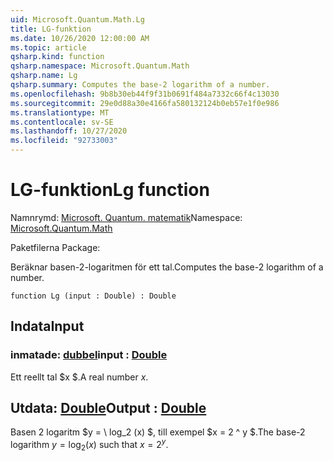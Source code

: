 ```yaml
---
uid: Microsoft.Quantum.Math.Lg
title: LG-funktion
ms.date: 10/26/2020 12:00:00 AM
ms.topic: article
qsharp.kind: function
qsharp.namespace: Microsoft.Quantum.Math
qsharp.name: Lg
qsharp.summary: Computes the base-2 logarithm of a number.
ms.openlocfilehash: 9b8b30eb44f9f31b0691f484a7332c66f4c13030
ms.sourcegitcommit: 29e0d88a30e4166fa580132124b0eb57e1f0e986
ms.translationtype: MT
ms.contentlocale: sv-SE
ms.lasthandoff: 10/27/2020
ms.locfileid: "92733003"
---
```

# <a name="lg-function"></a><span data-ttu-id="ac5ec-102">LG-funktion</span><span class="sxs-lookup"><span data-stu-id="ac5ec-102">Lg function</span></span>

<span data-ttu-id="ac5ec-103">Namnrymd: [Microsoft. Quantum. matematik](xref:Microsoft.Quantum.Math)</span><span class="sxs-lookup"><span data-stu-id="ac5ec-103">Namespace: [Microsoft.Quantum.Math](xref:Microsoft.Quantum.Math)</span></span>

<span data-ttu-id="ac5ec-104">Paketfilerna [](https://nuget.org/packages/)</span><span class="sxs-lookup"><span data-stu-id="ac5ec-104">Package: [](https://nuget.org/packages/)</span></span>


<span data-ttu-id="ac5ec-105">Beräknar basen-2-logaritmen för ett tal.</span><span class="sxs-lookup"><span data-stu-id="ac5ec-105">Computes the base-2 logarithm of a number.</span></span>

```qsharp
function Lg (input : Double) : Double
```


## <a name="input"></a><span data-ttu-id="ac5ec-106">Indata</span><span class="sxs-lookup"><span data-stu-id="ac5ec-106">Input</span></span>

### <a name="input--double"></a><span data-ttu-id="ac5ec-107">inmatade: [dubbel](xref:microsoft.quantum.lang-ref.double)</span><span class="sxs-lookup"><span data-stu-id="ac5ec-107">input : [Double](xref:microsoft.quantum.lang-ref.double)</span></span>

<span data-ttu-id="ac5ec-108">Ett reellt tal $x $.</span><span class="sxs-lookup"><span data-stu-id="ac5ec-108">A real number $x$.</span></span>



## <a name="output--double"></a><span data-ttu-id="ac5ec-109">Utdata: [Double](xref:microsoft.quantum.lang-ref.double)</span><span class="sxs-lookup"><span data-stu-id="ac5ec-109">Output : [Double](xref:microsoft.quantum.lang-ref.double)</span></span>

<span data-ttu-id="ac5ec-110">Basen 2 logaritm $y = \ log_2 (x) $, till exempel $x = 2 ^ y $.</span><span class="sxs-lookup"><span data-stu-id="ac5ec-110">The base-2 logarithm $y = \log_2(x)$ such that $x = 2^y$.</span></span>